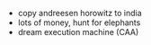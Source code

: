 - copy andreesen horowitz to india
- lots of money, hunt for elephants
- dream execution machine (CAA)
